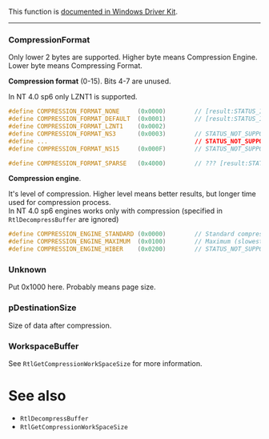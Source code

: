 This function is [documented in Windows Driver Kit](https://learn.microsoft.com/en-us/windows-hardware/drivers/ddi/ntifs/nf-ntifs-rtlcompressbuffer).

---

### CompressionFormat

Only lower 2 bytes are supported. Higher byte means Compression Engine. Lower byte means Compressing Format.

**Compression format** (0-15). Bits 4-7 are unused.

In NT 4.0 sp6 only LZNT1 is supported.

```cpp
#define COMPRESSION_FORMAT_NONE     (0x0000)        // [result:STATUS_INVALID_PARAMETER]
#define COMPRESSION_FORMAT_DEFAULT  (0x0001)        // [result:STATUS_INVALID_PARAMETER]
#define COMPRESSION_FORMAT_LZNT1    (0x0002)
#define COMPRESSION_FORMAT_NS3      (0x0003)        // STATUS_NOT_SUPPORTED
#define ...                                         // STATUS_NOT_SUPPORTED
#define COMPRESSION_FORMAT_NS15     (0x000F)        // STATUS_NOT_SUPPORTED

#define COMPRESSION_FORMAT_SPARSE   (0x4000)        // ??? [result:STATUS_INVALID_PARAMETER]
```

**Compression engine**.

It's level of compression. Higher level means better results, but longer time used for compression process. \
In NT 4.0 sp6 engines works only with compression (specified in `RtlDecompressBuffer` are ignored)

```cpp
#define COMPRESSION_ENGINE_STANDARD (0x0000)        // Standard compression
#define COMPRESSION_ENGINE_MAXIMUM  (0x0100)        // Maximum (slowest but better)
#define COMPRESSION_ENGINE_HIBER    (0x0200)        // STATUS_NOT_SUPPORTED
```

### Unknown

Put 0x1000 here. Probably means page size.

### pDestinationSize

Size of data after compression.

### WorkspaceBuffer

See `RtlGetCompressionWorkSpaceSize` for more information.

# See also

* `RtlDecompressBuffer`
* `RtlGetCompressionWorkSpaceSize`
